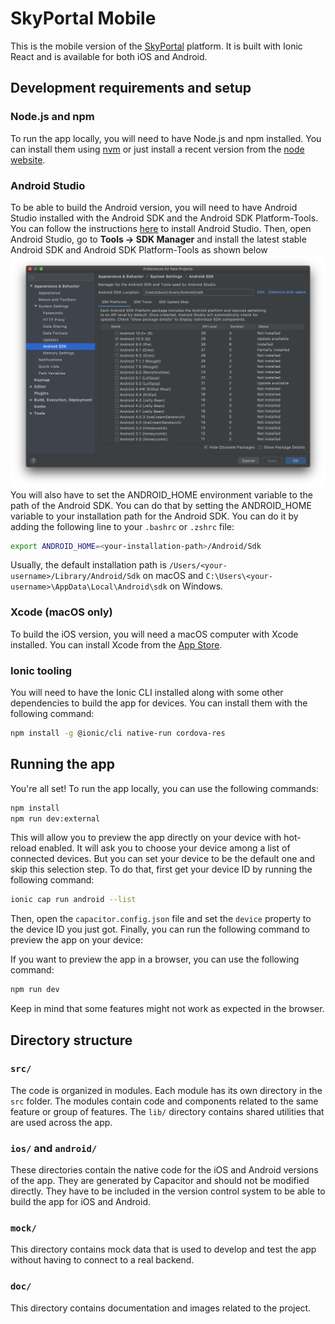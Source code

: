 # SkyPortal Mobile

This is the mobile version of the [SkyPortal](https://github.com/skyportal/skyportal) platform. It is built with Ionic
React and is available for both iOS and Android.

## Development requirements and setup

### Node.js and npm

To run the app locally, you will need to have Node.js and npm installed. You can install them
using [nvm](https://github.com/nvm-sh/nvm) or just install a recent version from the [node website](https://nodejs.org/).

### Android Studio

To be able to build the Android version, you will need to have Android Studio installed with the Android SDK and the
Android SDK Platform-Tools. You can follow the instructions [here](https://developer.android.com/studio/install) to
install Android Studio. Then, open Android Studio, go to **Tools -> SDK Manager** and install the latest stable Android
SDK and Android SDK Platform-Tools as shown below ![img.png](doc/android_studio_sdk_install.png)
You will also have to set the ANDROID_HOME environment variable to the path of the Android SDK. You can do that by
setting the ANDROID_HOME variable to your installation path for the Android SDK. You can do it by adding the following line to your `.bashrc` or `.zshrc` file:

```bash
export ANDROID_HOME=<your-installation-path>/Android/Sdk
```

Usually, the default installation path is `/Users/<your-username>/Library/Android/Sdk` on macOS and
`C:\Users\<your-username>\AppData\Local\Android\sdk` on Windows.

### Xcode (macOS only)

To build the iOS version, you will need a macOS computer with Xcode installed. You can install Xcode from
the [App Store](https://apps.apple.com/fr/app/xcode/id497799835).

### Ionic tooling

You will need to have the Ionic CLI installed along with some other dependencies to build the app for devices. You can
install them with the following command:

```bash
npm install -g @ionic/cli native-run cordova-res
```

## Running the app

You're all set! To run the app locally, you can use the following commands:

```bash
npm install
npm run dev:external
```

This will allow you to preview the app directly on your device with hot-reload enabled. It will ask you to choose your
device among a list of connected devices. But you can set your device to be the default one and skip this selection
step. To do that, first get your device ID by running the following command:

```bash
ionic cap run android --list
```

Then, open the `capacitor.config.json` file and set the `device` property to the device ID you just got. Finally, you
can run the following command to preview the app on your device:

If you want to preview the app in a browser, you can use the following command:
```bash
npm run dev
```

Keep in mind that some features might not work as expected in the browser.

## Directory structure
### `src/`
The code is organized in modules. Each module has its own directory in the `src` folder. The modules contain code and components related to the same
feature or group of features. The `lib/` directory contains shared utilities that are used across the app.
### `ios/` and `android/`
These directories contain the native code for the iOS and Android versions of the app. They are generated by Capacitor and should not be modified directly. They have to
be included in the version control system to be able to build the app for iOS and Android.
### `mock/`
This directory contains mock data that is used to develop and test the app without having to connect to a real backend.
### `doc/`
This directory contains documentation and images related to the project.